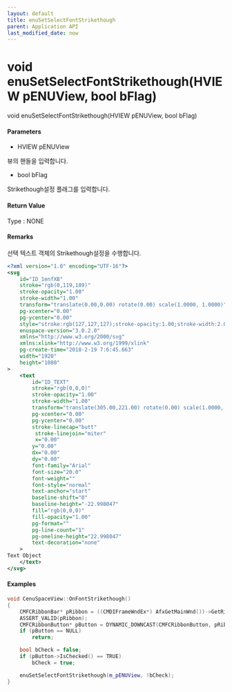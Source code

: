 ```yaml
---
layout: default
title: enuSetSelectFontStrikethough
parent: Application API
last_modified_date: now
---
```

# void enuSetSelectFontStrikethough\(HVIEW pENUView, bool bFlag\)

void enuSetSelectFontStrikethough\(HVIEW pENUView, bool bFlag\)

#### Parameters

* HVIEW pENUView

뷰의 핸들을 입력합니다.

* bool bFlag

Strikethough설정 플래그를 입력합니다.

#### Return Value

Type : NONE

#### Remarks

선택 텍스트 객체의 Strikethough설정을 수행합니다.

```xml
<?xml version="1.0" encoding="UTF-16"?>
<svg
    id="ID_1enfXB"
    stroke="rgb(0,119,189)"
    stroke-opacity="1.00"
    stroke-width="1.00"
    transform="translate(0.00,0.00) rotate(0.00) scale(1.0000, 1.0000)"
    pg-xcenter="0.00"
    pg-ycenter="0.00"
    style="stroke:rgb(127,127,127);stroke-opacity:1.00;stroke-width:2.00;stroke-dasharray:1,1,1;"
    enuspace-version="3.0.2.0"
    xmlns="http://www.w3.org/2000/svg"
    xmlns:xlink="http://www.w3.org/1999/xlink"
    pg-create-time="2018-2-19 7:6:45.663"
    width="1920"
    height="1080"
>
    <text
        id="ID_TEXT"
        stroke="rgb(0,0,0)"
        stroke-opacity="1.00"
        stroke-width="1.00"
        transform="translate(305.00,221.00) rotate(0.00) scale(1.0000, 1.0000)"
        pg-xcenter="0.00"
        pg-ycenter="0.00"
        stroke-linecap="butt"
         stroke-linejoin="miter"
         x="0.00"
        y="0.00"
        dx="0.00"
        dy="0.00"
        font-family="Arial"
        font-size="20.0"
        font-weight=""
        font-style="normal"
        text-anchor="start"
        baseline-shift="0"
        baseline-height="-22.998047"
        fill="rgb(0,0,0)"
        fill-opacity="1.00"
        pg-format=""
        pg-line-count="1"
        pg-oneline-height="22.998047"
        text-decoration="none"
    >
Text Object
    </text>
</svg>
```

#### Examples

```cpp
void CenuSpaceView::OnFontStrikethough()
{
    CMFCRibbonBar* pRibbon = ((CMDIFrameWndEx*) AfxGetMainWnd())->GetRibbonBar(); 
    ASSERT_VALID(pRibbon); 
    CMFCRibbonButton* pButton = DYNAMIC_DOWNCAST(CMFCRibbonButton, pRibbon->FindByID(ID_FONT_STRIKETHROUGH));
    if (pButton == NULL)
        return;

    bool bCheck = false;
    if (pButton->IsChecked() == TRUE)
        bCheck = true;

    enuSetSelectFontStrikethough(m_pENUView, !bCheck);
}
```



